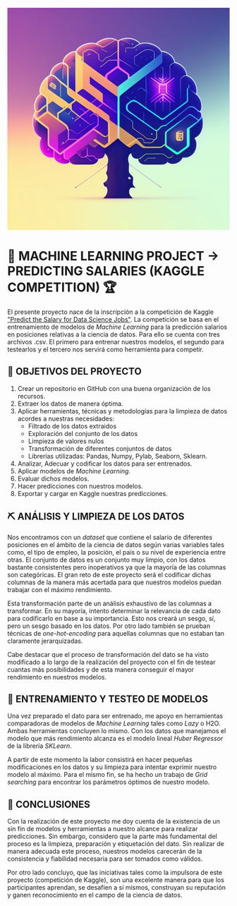![Cabecera](https://github.com/Periclates7/Machine_Learning_Project/blob/main/img/cabecera_repo.jpg)

# 🌳 MACHINE LEARNING PROJECT -> PREDICTING SALARIES (KAGGLE COMPETITION) 🏆  
  
El presente proyecto nace de la inscripción a la competición de Kaggle ["Predict the Salary for Data Science Jobs"](https://www.kaggle.com/competitions/predict-salary-for-data-science-jobs/). La competición se basa en el entrenamiento de modelos de *Machine Learning* para la predicción salarios en posiciones relativas a la ciencia de datos. Para ello se cuenta con tres archivos .csv. El primero para entrenar nuestros modelos, el segundo para testearlos y el tercero nos servirá como herramienta para competir.
  
## 🎯 OBJETIVOS DEL PROYECTO 
  
1. Crear un repositorio en GitHub con una buena organización de los recursos.
2. Extraer los datos de manera óptima.
3. Aplicar herramientas, técnicas y metodologías para la limpieza de datos acordes a nuestras necesidades:
    - Filtrado de los datos extraidos
    - Exploración del conjunto de los datos
    - Limpieza de valores nulos
    - Transformación de diferentes conjuntos de datos
    - Librerías utilizadas: Pandas, Numpy, Pylab, Seaborn, Sklearn.
3. Analizar, Adecuar y codificar los datos para ser entrenados.
4. Aplicar modelos de *Machine Learning*.
5. Evaluar dichos modelos.
6. Hacer predicciones con nuestros modelos.
7. Exportar y cargar en Kaggle nuestras predicciones.
  
## ⛏ ANÁLISIS Y LIMPIEZA DE LOS DATOS  
  
Nos encontramos con un *dataset* que contiene el salario de diferentes posiciones en el ámbito de la ciencia de datos según varias variables tales como, el tipo de empleo, la posición, el país o su nivel de experiencia entre otras. El conjunto de datos es un conjunto muy limpio, con los datos bastante consistentes pero inoperativos ya que la mayoría de las columnas son categóricas. El gran reto de este proyecto será el codificar dichas columnas de la manera más acertada para que nuestros modelos puedan trabajar con el máximo rendimiento. 
  
Esta transformación parte de un análisis exhaustivo de las columnas a transformar. En su mayoría, intento determinar la relevancia de cada dato para codificarlo en base a su importancia. Esto nos creará un sesgo, sí, pero un sesgo basado en los datos. Por otro lado también se prueban técnicas de *one-hot-encoding* para aquellas columnas que no estaban tan claramente jerarquizadas.
  
Cabe destacar que el proceso de transformación del dato se ha visto modificado a lo largo de la realización del proyecto con el fin de testear cuantas más posibilidades y de esta manera conseguir el mayor rendimiento en nuestros modelos.
  
## 🦾 ENTRENAMIENTO Y TESTEO DE MODELOS  
  
Una vez preparado el dato para ser entrenado, me apoyo en herramientas comparadoras de modelos de *Machine Learning* tales como *Lazy* o H2O. Ambas herramientas concluyen lo mismo. Con los datos que manejamos el modelo que más rendimiento alcanza es el modelo lineal *Huber Regressor* de la librería *SKLearn*.
  
A partir de este momento la labor consistirá en hacer pequeñas modificaciones en los datos y su limpieza para intentar exprimir nuestro modelo al máximo. Para el mismo fin, se ha hecho un trabajo de *Grid searching* para encontrar los parámetros óptimos de nuestro modelo.
  
## 📝 CONCLUSIONES
  
Con la realización de este proyecto me doy cuenta de la existencia de un sin fin de modelos y herramientas a nuestro alcance para realizar predicciones. Sin embargo, considero que la parte más fundamental del proceso es la limpieza, preparación y etiquetación del dato. Sin realizar de manera adecuada este proceso, nuestros modelos carecerán de la consistencia y fiabilidad necesaria para ser tomados como válidos.
  
Por otro lado concluyo, que las iniciativas tales como la impulsora de este proyecto (competición de Kaggle), son una excelente manera para que los participantes aprendan, se desafíen a sí mismos, construyan su reputación y ganen reconocimiento en el campo de la ciencia de datos.
